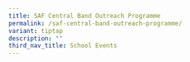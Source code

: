```yaml
---
title: SAF Central Band Outreach Programme
permalink: /saf-central-band-outreach-programme/
variant: tiptap
description: ""
third_nav_title: School Events
---
```

